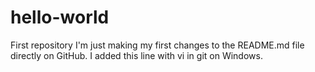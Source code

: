 # hello-world
First repository
I'm just making my first changes to the README.md file directly on GitHub.
I added this line with vi in git on Windows.
